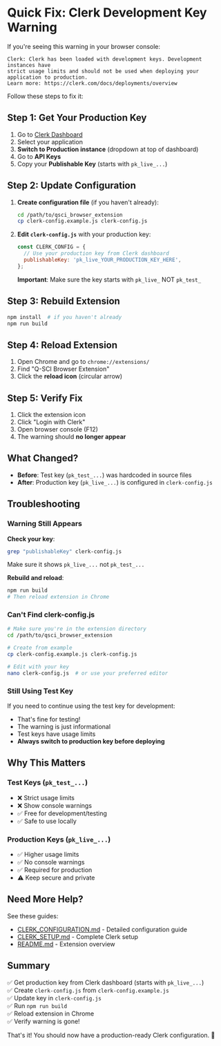 # Quick Fix: Clerk Development Key Warning

If you're seeing this warning in your browser console:

```
Clerk: Clerk has been loaded with development keys. Development instances have 
strict usage limits and should not be used when deploying your application to production.
Learn more: https://clerk.com/docs/deployments/overview
```

Follow these steps to fix it:

## Step 1: Get Your Production Key

1. Go to [Clerk Dashboard](https://dashboard.clerk.com)
2. Select your application
3. **Switch to Production instance** (dropdown at top of dashboard)
4. Go to **API Keys**
5. Copy your **Publishable Key** (starts with `pk_live_...`)

## Step 2: Update Configuration

1. **Create configuration file** (if you haven't already):
   ```bash
   cd /path/to/qsci_browser_extension
   cp clerk-config.example.js clerk-config.js
   ```

2. **Edit `clerk-config.js`** with your production key:
   ```javascript
   const CLERK_CONFIG = {
     // Use your production key from Clerk dashboard
     publishableKey: 'pk_live_YOUR_PRODUCTION_KEY_HERE',
   };
   ```

   **Important**: Make sure the key starts with `pk_live_` NOT `pk_test_`

## Step 3: Rebuild Extension

```bash
npm install  # if you haven't already
npm run build
```

## Step 4: Reload Extension

1. Open Chrome and go to `chrome://extensions/`
2. Find "Q-SCI Browser Extension"
3. Click the **reload icon** (circular arrow)

## Step 5: Verify Fix

1. Click the extension icon
2. Click "Login with Clerk"
3. Open browser console (F12)
4. The warning should **no longer appear**

## What Changed?

- **Before**: Test key (`pk_test_...`) was hardcoded in source files
- **After**: Production key (`pk_live_...`) is configured in `clerk-config.js`

## Troubleshooting

### Warning Still Appears

**Check your key**:
```bash
grep "publishableKey" clerk-config.js
```

Make sure it shows `pk_live_...` not `pk_test_...`

**Rebuild and reload**:
```bash
npm run build
# Then reload extension in Chrome
```

### Can't Find clerk-config.js

```bash
# Make sure you're in the extension directory
cd /path/to/qsci_browser_extension

# Create from example
cp clerk-config.example.js clerk-config.js

# Edit with your key
nano clerk-config.js  # or use your preferred editor
```

### Still Using Test Key

If you need to continue using the test key for development:
- That's fine for testing!
- The warning is just informational
- Test keys have usage limits
- **Always switch to production key before deploying**

## Why This Matters

### Test Keys (`pk_test_...`)
- ❌ Strict usage limits
- ❌ Show console warnings
- ✅ Free for development/testing
- ✅ Safe to use locally

### Production Keys (`pk_live_...`)
- ✅ Higher usage limits
- ✅ No console warnings
- ✅ Required for production
- ⚠️ Keep secure and private

## Need More Help?

See these guides:
- [CLERK_CONFIGURATION.md](CLERK_CONFIGURATION.md) - Detailed configuration guide
- [CLERK_SETUP.md](CLERK_SETUP.md) - Complete Clerk setup
- [README.md](README.md) - Extension overview

## Summary

✅ Get production key from Clerk dashboard (starts with `pk_live_...`)  
✅ Create `clerk-config.js` from `clerk-config.example.js`  
✅ Update key in `clerk-config.js`  
✅ Run `npm run build`  
✅ Reload extension in Chrome  
✅ Verify warning is gone!

That's it! You should now have a production-ready Clerk configuration. 🎉
